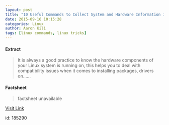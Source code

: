 ```yaml
---
layout: post
title: "10 Useful Commands to Collect System and Hardware Information in Linux"
date: 2015-09-16 10:15:28
categories: Linux
author: Aaron Kili
tags: [linux commands, linux tricks]
---
```



#### Extract
>It is always a good practice to know the hardware components of your Linux system is running on, this helps you to deal with compatibility issues when it comes to installing packages, drivers on&#46;&#46;&#46;...

#### Factsheet
>factsheet unavailable

[Visit Link](http://www.tecmint.com/commands-to-collect-system-and-hardware-information-in-linux/)

id:  185290


